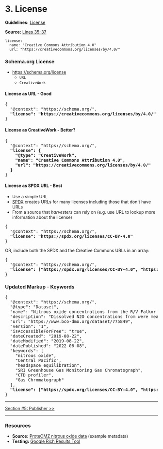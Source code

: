 # 3. License

**Guidelines:** 
[License](/guides/Dataset.md#license)

**Source:**
[Lines 35-37](/tutorials/esip-summer-mtg-2022/examples/dataset-01.txt#L35-L37)

```
license: 
  name: "Creative Commons Attribution 4.0"
  url: "https://creativecommons.org/licenses/by/4.0/"
```

### Schema.org License

- https://schema.org/license
    - `URL`
    - `CreativeWork`

#### License as URL - Good

<pre>
{
  "@context": "https://schema.org/",
  <strong>"license": "https://creativecommons.org/licenses/by/4.0/"</strong>
}
</pre>

#### License as CreativeWork - Better?

<pre>
{
  "@context": "https://schema.org/",
  <strong>"license": {
    "@type": "CreativeWork",
    "name": "Creative Commons Attribution 4.0",
    "url": "https://creativecommons.org/licenses/by/4.0/"
  }</strong>
}
</pre>

#### License as SPDX URL - Best

- Use a simple URL
- [SPDX](https://spdx.org/licenses/) creates URLs for many licenses including those that don't have URLs
- From a source that <em>harvesters</em> can rely on (e.g. use URL to lookup more information about the license)

<pre>
{
  "@context": "https://schema.org/",
  <strong>"license": "https://spdx.org/licenses/CC-BY-4.0"</strong>
}
</pre>

OR, include both the SPDX and the Creative Commons URLs in an array:

<pre>
{
  "@context": "https://schema.org/",
  <strong>"license": ["https://spdx.org/licenses/CC-BY-4.0", "https://creativecommons.org/licenses/by/4.0/"]</strong>
}
</pre>

### Updated Markup - Keywords

<pre>
{
  "@context": "https://schema.org/",
  "@type": "Dataset",
  "name": "Nitrous oxide concentrations from the R/V Falkor expedition FK160115 in the Central Pacific from January to February 2016",
  "description": "Dissolved N2O concentrations from were measured in discrete samples on a research expedition to the Equatorial Pacific. Water samples were collected using a 24 bottle Niskin rosette equipped with a CTD. N₂O concentrations were measured using a headspace equilibration method and analyzed on a SRI Greenhouse Gas Monitoring Gas Chromatograph.",
  "url": "https://www.bco-dmo.org/dataset/775849",
  "version": "1",
  "isAccessibleForFree": "true",
  "dateCreated": "2019-08-22",
  "dateModified": "2019-08-22",
  "datePublished": "2022-06-08",
  "keywords": [
    "nitrous oxide", 
    "Central Pacific", 
    "headspace equilibration", 
    "SRI Greenhouse Gas Monitoring Gas Chromatograph",
    "CTD profiler",
    "Gas Chromatograph"
  ],
  <strong>"license": ["https://spdx.org/licenses/CC-BY-4.0", "https://creativecommons.org/licenses/by/4.0/"]</strong>
}
</pre>
<hr/>

[Section #5: Publisher >>](05_publisher.md)

<hr/>

### Resources
- **Source:** [ProteOMZ nitrous oxide data](/tutorials/esip-summer-mtg-2022/examples/dataset-01.txt) (example metadata)
- **Testing:** [Google Rich Results Tool](https://search.google.com/test/rich-results)
